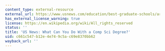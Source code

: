 ```yaml
---
content_type: external-resource
external_url: https://www.usnews.com/education/best-graduate-schools/articles/2019-05-02/what-can-you-do-with-a-computer-science-degree
has_external_license_warning: true
license: https://en.wikipedia.org/wiki/All_rights_reserved
status: ''
title: 'US News: What Can You Do With a Comp Sci Degree?'
uid: c661c547-b12e-4e74-9c5a-c69e8370bb62
wayback_url: ''
---
```

